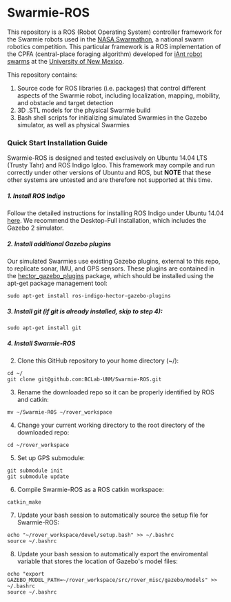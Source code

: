 # Swarmie-ROS

This repository is a ROS (Robot Operating System) controller framework for the Swarmie robots used in the [NASA Swarmathon](http://swarmathon.cs.unm.edu), a national swarm robotics competition. This particular framework is a ROS implementation of the CPFA (central-place foraging algorithm) developed for [iAnt robot swarms](http://iant.cs.unm.edu) at the [University of New Mexico](http://www.unm.edu/).

This repository contains:

1. Source code for ROS libraries (i.e. packages) that control different aspects of the Swarmie robot, including localization, mapping, mobility, and obstacle and target detection
2. 3D .STL models for the physical Swarmie build 
3. Bash shell scripts for initializing simulated Swarmies in the Gazebo simulator, as well as physical Swarmies

### Quick Start Installation Guide

Swarmie-ROS is designed and tested exclusively on Ubuntu 14.04 LTS (Trusty Tahr) and ROS Indigo Igloo. This framework may compile and run correctly under other versions of Ubuntu and ROS, but **NOTE** that these other systems are untested and are therefore not supported at this time.

##### 1. Install ROS Indigo

Follow the detailed instructions for installing ROS Indigo under Ubuntu 14.04 [here](http://wiki.ros.org/indigo/Installation/Ubuntu). We recommend the Desktop-Full installation, which includes the Gazebo 2 simulator.

##### 2. Install additional Gazebo plugins

Our simulated Swarmies use existing Gazebo plugins, external to this repo, to replicate sonar, IMU, and GPS sensors. These plugins are contained in the [hector_gazebo_plugins](http://wiki.ros.org/hector_gazebo_plugins) package, which should be installed using the apt-get package management tool:

```
sudo apt-get install ros-indigo-hector-gazebo-plugins
```

##### 3. Install git (if git is already installed, skip to step 4):

```
sudo apt-get install git
```

##### 4. Install Swarmie-ROS

2. Clone this GitHub repository to your home directory (~/):

  ```
  cd ~/
  git clone git@github.com:BCLab-UNM/Swarmie-ROS.git
  ```

3. Rename the downloaded repo so it can be properly identified by ROS and catkin:

  ```
  mv ~/Swarmie-ROS ~/rover_workspace
  ```

4. Change your current working directory to the root directory of the downloaded repo:

  ```
  cd ~/rover_workspace
  ```

5. Set up GPS submodule:

  ```
  git submodule init
  git submodule update
  ```

6. Compile Swarmie-ROS as a ROS catkin workspace:

  ```
  catkin_make
  ```
  
7. Update your bash session to automatically source the setup file for Swarmie-ROS:

  ```
  echo "~/rover_workspace/devel/setup.bash" >> ~/.bashrc
  source ~/.bashrc
  ```

8. Update your bash session to automatically export the enviromental variable that stores the location of Gazebo's model files:

  ```
  echo "export GAZEBO_MODEL_PATH=~/rover_workspace/src/rover_misc/gazebo/models" >> ~/.bashrc
  source ~/.bashrc
  ```
